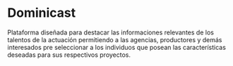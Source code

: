 # Dominicast
Plataforma diseñada para destacar las informaciones relevantes de los talentos de la actuación permitiendo a las agencias, productores y demás interesados pre seleccionar a los individuos que posean las características deseadas para sus respectivos proyectos.
